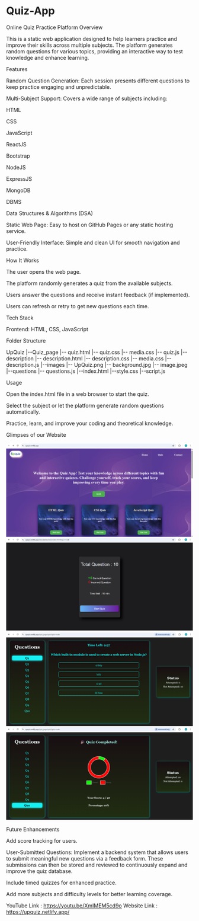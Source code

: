 # Quiz-App
Online Quiz Practice Platform
Overview

This is a static web application designed to help learners practice and improve their skills across multiple subjects. The platform generates random questions for various topics, providing an interactive way to test knowledge and enhance learning.

Features

Random Question Generation: Each session presents different questions to keep practice engaging and unpredictable.

Multi-Subject Support: Covers a wide range of subjects including:

HTML

CSS

JavaScript

ReactJS

Bootstrap

NodeJS

ExpressJS

MongoDB

DBMS

Data Structures & Algorithms (DSA)

Static Web Page: Easy to host on GitHub Pages or any static hosting service.

User-Friendly Interface: Simple and clean UI for smooth navigation and practice.

How It Works

The user opens the web page.

The platform randomly generates a quiz from the available subjects.

Users answer the questions and receive instant feedback (if implemented).

Users can refresh or retry to get new questions each time.

Tech Stack

Frontend: HTML, CSS, JavaScript

Folder Structure

UpQuiz
  |--Quiz_page
       |-- quiz.html
       |-- quiz.css
       |-- media.css
       |-- quiz.js
  |--description
      |-- description.html
      |-- description.css
      |-- media.css
      |-- description.js
  |--images
       |-- UpQuiz.png
       |-- background.jpg
       |-- image.jpeg
  |--questions
       |-- questions.js
  |--index.html
  |--style.css
  |--script.js


Usage

Open the index.html file in a web browser to start the quiz.

Select the subject or let the platform generate random questions automatically.

Practice, learn, and improve your coding and theoretical knowledge.

Glimpses of our Website 

![LANDING PAGE](<Screenshot 2025-08-30 230143.png>) ![MARKING SCHEMA OF THE QUIZ](<Screenshot 2025-08-30 230318.png>) ![QUIZ PAGE](<Screenshot 2025-08-30 230330.png>) ![RESULT PAGE](<Screenshot 2025-08-30 230342.png>)

Future Enhancements

Add score tracking for users.

User-Submitted Questions: Implement a backend system that allows users to submit meaningful new questions via a feedback form. These submissions can then be stored and reviewed to continuously expand and improve the quiz database.

Include timed quizzes for enhanced practice.

Add more subjects and difficulty levels for better learning coverage.
 
YouTube Link : https://youtu.be/XmIMEM5cd9o
Website Link : https://upquiz.netlify.app/